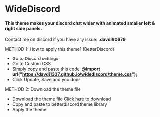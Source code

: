 # __WideDiscord__
#### This theme makes your discord chat wider with animated smaller left & right side panels. 
Contact me on discord if you have any issue: __.davdi#0679__


METHOD 1: How to apply this theme? (BetterDiscord)
- Go to Discord settings
- Go to Custom CSS
- Simply copy and paste this code: __@import url("https://davdi1337.github.io/widediscord/theme.css");__
- Click Update, Save and you done

METHOD 2: Download the theme file
- Download the theme file [Click here to download](https://drive.google.com/u/0/uc?id=1WN0unq8tiRbTWQ5m6iHx8sWGgBgu_IFa&export=download)
- Copy and paste to betterdiscord theme library
- Apply the theme
